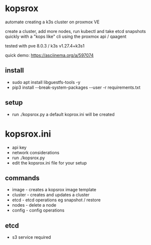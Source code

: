 # kopsrox
automate creating a k3s cluster on proxmox VE

create a cluster, add more nodes, run kubectl and take etcd snapshots quickly with a "kops like" cli using the proxmox api / qaagent

tested with pve 8.0.3 / k3s v1.27.4+k3s1

quick demo: https://asciinema.org/a/597074

## install

- sudo apt install libguestfs-tools -y
- pip3 install --break-system-packages --user -r requirements.txt

## setup
- run ./kopsrox.py a default koprox.ini will be created
# kopsrox.ini
- api key
- network considerations
- run ./kopsrox.py
- edit the kopsrox.ini file for your setup

## commands
- image - creates a kopsrox image template
- cluster - creates and updates a cluster
- etcd - etcd operations eg snapshot / restore
- nodes - delete a node
- config - config operations

## etcd
- s3 service required

